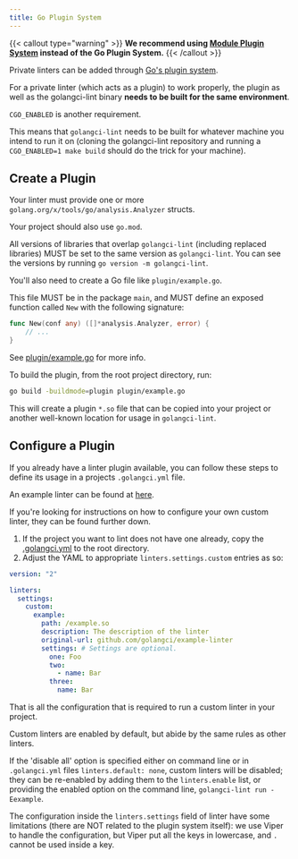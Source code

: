 ```yaml
---
title: Go Plugin System
---
```


{{< callout type="warning" >}}
  **We recommend using [Module Plugin System](/docs/plugins/module-plugins) instead of the Go Plugin System.**
{{< /callout >}}

Private linters can be added through [Go's plugin system](https://pkg.go.dev/plugin).

For a private linter (which acts as a plugin) to work properly,
the plugin as well as the golangci-lint binary **needs to be built for the same environment**.

`CGO_ENABLED` is another requirement.

This means that `golangci-lint` needs to be built for whatever machine you intend to run it on
(cloning the golangci-lint repository and running a `CGO_ENABLED=1 make build` should do the trick for your machine).

## Create a Plugin

Your linter must provide one or more `golang.org/x/tools/go/analysis.Analyzer` structs.

Your project should also use `go.mod`.

All versions of libraries that overlap `golangci-lint` (including replaced libraries) MUST be set to the same version as `golangci-lint`.
You can see the versions by running `go version -m golangci-lint`.

You'll also need to create a Go file like `plugin/example.go`.

This file MUST be in the package `main`, and MUST define an exposed function called `New` with the following signature:
```go
func New(conf any) ([]*analysis.Analyzer, error) {
	// ...
}
```

See [plugin/example.go](https://github.com/golangci/example-plugin-linter/blob/HEAD/plugin/example.go) for more info.

To build the plugin, from the root project directory, run:
```bash
go build -buildmode=plugin plugin/example.go
```

This will create a plugin `*.so` file that can be copied into your project or another well-known location for usage in `golangci-lint`.

## Configure a Plugin

If you already have a linter plugin available, you can follow these steps to define its usage in a projects `.golangci.yml` file.

An example linter can be found at [here](https://github.com/golangci/example-plugin-linter).

If you're looking for instructions on how to configure your own custom linter, they can be found further down.

1. If the project you want to lint does not have one already, copy the [.golangci.yml](https://github.com/golangci/golangci-lint/blob/HEAD/.golangci.yml) to the root directory.
2. Adjust the YAML to appropriate `linters.settings.custom` entries as so:
  ```yaml {filename=".golangci.yml"}
  version: "2"

  linters:
    settings:
      custom:
        example:
          path: /example.so
          description: The description of the linter
          original-url: github.com/golangci/example-linter
          settings: # Settings are optional.
            one: Foo
            two:
              - name: Bar
            three:
              name: Bar
  ```

That is all the configuration that is required to run a custom linter in your project.

Custom linters are enabled by default, but abide by the same rules as other linters.

If the 'disable all' option is specified either on command line or in `.golangci.yml` files `linters.default: none`, custom linters will be disabled;
they can be re-enabled by adding them to the `linters.enable` list,
or providing the enabled option on the command line, `golangci-lint run -Eexample`.

The configuration inside the `linters.settings` field of linter have some limitations (there are NOT related to the plugin system itself):
we use Viper to handle the configuration, but Viper put all the keys in lowercase, and `.` cannot be used inside a key.
